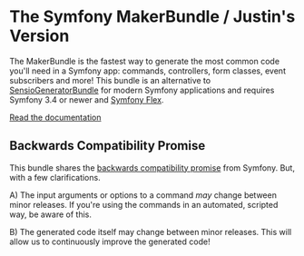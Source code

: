 The Symfony MakerBundle / Justin's Version
==========================================

The MakerBundle is the fastest way to generate the most common code you'll
need in a Symfony app: commands, controllers, form classes, event subscribers
and more! This bundle is an alternative to [SensioGeneratorBundle][1] for modern
Symfony applications and requires Symfony 3.4 or newer and [Symfony Flex][2].

[Read the documentation][3]

Backwards Compatibility Promise
-------------------------------

This bundle shares the [backwards compatibility promise][4] from
Symfony. But, with a few clarifications.

A) The input arguments or options to a command *may* change between
   minor releases. If you're using the commands in an automated,
   scripted way, be aware of this.

B) The generated code itself may change between minor releases. This
   will allow us to continuously improve the generated code!

[1]: https://github.com/sensiolabs/SensioGeneratorBundle
[2]: https://symfony.com/doc/current/setup/flex.html
[3]: https://symfony.com/doc/current/bundles/SymfonyMakerBundle/index.html
[4]: https://symfony.com/doc/current/contributing/code/bc.html
